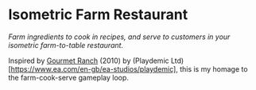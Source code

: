 # Isometric Farm Restaurant

_Farm ingredients to cook in recipes, and serve to customers in your isometric farm-to-table restaurant._

Inspired by [Gourmet Ranch](https://www.mobygames.com/game/189229/gourmet-ranch/) (2010) by (Playdemic Ltd)[https://www.ea.com/en-gb/ea-studios/playdemic], this is my homage to the farm-cook-serve gameplay loop.
